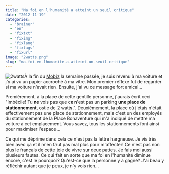 ```yaml
---
title: "Ma foi en l'humanité a atteint un seuil critique"
date: "2012-11-19"
categories: 
  - "brainer"
  - "en"
  - "fixtxt"
  - "fiximg"
  - "fixlang"
  - "fixtags"
  - "fixurl"
image: "2watts.png"
slug: "ma-foi-en-lhumanite-a-atteint-un-seuil-critique"
---
```


![](images/2watts.png "2watts")À la fin du [Mobiz](https://fred.dev/html5-une-revolution-a-plusieurs-niveaux/ "HTML5, une révolution à plusieurs niveaux") la semaine passée, je suis revenu à ma voiture et j'y ai vu un papier accroché à ma vitre. Mon premier réflexe fut de regarder si ma voiture n'avait rien. Ensuite, j'ai vu ce message fort amical...

Premièrement, à la place de cette gentille personne, j'aurais écrit ceci "Imbécile! Tu **ne** vois pas que c**e n**'est pas un parking **une place de stationnement**, ostie de 2 watt**s**.". Deuxièmement, la place où j'étais n'était effectivement pas une place de stationnement, mais c'est un des employés du stationnement de la Place Bonaventure qui m'a indiqué de mettre ma voiture à cet emplacement. Vous savez, tous les stationnements font ainsi pour maximiser l'espace...

Ce qui me déprime dans cela ce n'est pas la lettre hargneuse. Je vis très bien avec ça et il m'en faut pas mal plus pour m'affecter! Ce n'est pas non plus le français de cette joie de vivre sur deux pattes. Je fais moi aussi plusieurs fautes. Ce qui fait en sorte que ma foi en l'humanité diminue encore, c'est le pourquoi? Qu'est-ce que la personne y a gagné? J'ai beau y réfléchir autant que je peux, je n'y vois rien...
